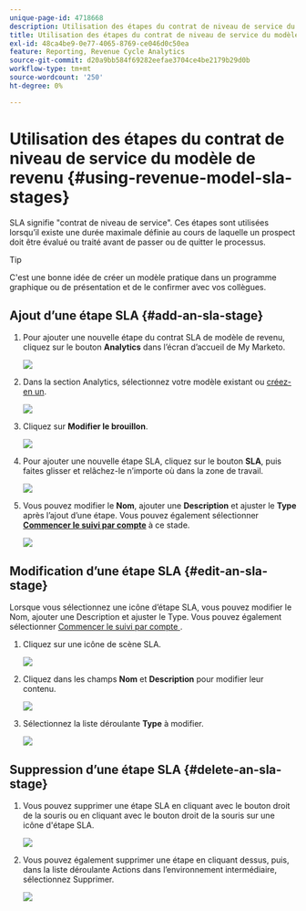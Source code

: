 ```yaml
---
unique-page-id: 4718668
description: Utilisation des étapes du contrat de niveau de service du modèle de revenu - Documents Marketo - Documentation du produit
title: Utilisation des étapes du contrat de niveau de service du modèle de revenu
exl-id: 48ca4be9-0e77-4065-8769-ce046d0c50ea
feature: Reporting, Revenue Cycle Analytics
source-git-commit: d20a9bb584f69282eefae3704ce4be2179b29d0b
workflow-type: tm+mt
source-wordcount: '250'
ht-degree: 0%

---
```


# Utilisation des étapes du contrat de niveau de service du modèle de revenu {#using-revenue-model-sla-stages}

SLA signifie &quot;contrat de niveau de service&quot;. Ces étapes sont utilisées lorsqu’il existe une durée maximale définie au cours de laquelle un prospect doit être évalué ou traité avant de passer ou de quitter le processus.

>[!TIP]
>
>C&#39;est une bonne idée de créer un modèle pratique dans un programme graphique ou de présentation et de le confirmer avec vos collègues.

## Ajout d’une étape SLA {#add-an-sla-stage}

1. Pour ajouter une nouvelle étape du contrat SLA de modèle de revenu, cliquez sur le bouton **Analytics** dans l’écran d’accueil de My Marketo.

   ![](assets/image2015-4-27-11-3a54-3a41.png)

1. Dans la section Analytics, sélectionnez votre modèle existant ou [créez-en un](/help/marketo/product-docs/reporting/revenue-cycle-analytics/revenue-cycle-models/create-a-new-revenue-model.md).

   ![](assets/image2015-4-27-15-3a6-3a30.png)

1. Cliquez sur **Modifier le brouillon**.

   ![](assets/image2015-4-27-12-3a10-3a49.png)

1. Pour ajouter une nouvelle étape SLA, cliquez sur le bouton **SLA**, puis faites glisser et relâchez-le n’importe où dans la zone de travail.

   ![](assets/image2015-4-27-15-3a32-3a10.png)

1. Vous pouvez modifier le **Nom**, ajouter une **Description** et ajuster le **Type** après l’ajout d’une étape. Vous pouvez également sélectionner **[Commencer le suivi par compte](/help/marketo/product-docs/reporting/revenue-cycle-analytics/revenue-cycle-models/start-tracking-by-account-in-the-revenue-modeler.md)** à ce stade.

   ![](assets/image2015-4-27-17-3a0-3a39.png)

## Modification d’une étape SLA {#edit-an-sla-stage}

Lorsque vous sélectionnez une icône d’étape SLA, vous pouvez modifier le Nom, ajouter une Description et ajuster le Type. Vous pouvez également sélectionner [ Commencer le suivi par compte ](/help/marketo/product-docs/reporting/revenue-cycle-analytics/revenue-cycle-models/start-tracking-by-account-in-the-revenue-modeler.md).

1. Cliquez sur une icône de scène SLA.

   ![](assets/image2015-4-27-15-3a45-3a25.png)

1. Cliquez dans les champs **Nom** et **Description** pour modifier leur contenu.

   ![](assets/image2015-4-27-15-3a48-3a37.png)

1. Sélectionnez la liste déroulante **Type** à modifier.

   ![](assets/image2015-4-27-15-3a51-3a27.png)

## Suppression d’une étape SLA {#delete-an-sla-stage}

1. Vous pouvez supprimer une étape SLA en cliquant avec le bouton droit de la souris ou en cliquant avec le bouton droit de la souris sur une icône d&#39;étape SLA.

   ![](assets/image2015-4-27-16-3a2-3a47.png)

1. Vous pouvez également supprimer une étape en cliquant dessus, puis, dans la liste déroulante Actions dans l’environnement intermédiaire, sélectionnez Supprimer.

   ![](assets/image2015-4-27-17-3a20-3a41.png)
